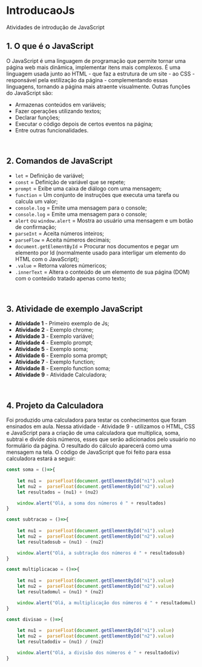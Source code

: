 # IntroducaoJs
 
Atividades de introdução de JavaScript 


## 1. O que é o JavaScript

   O JavaScript é uma linguagem de programação que permite tornar uma página web mais dinâmica, implementar itens mais complexos. É uma linguagem usada junto ao HTML - que faz a estrutura de um site - ao CSS - responsável pela estilização da página - complementando essas linguagens, tornando a página mais atraente visualmente. Outras funções do JavaScript são:
   
   * Armazenas conteúdos em variáveis;
   * Fazer operações utilizando textos;
   * Declarar funções;
   * Executar o código depois de certos eventos na página;
   * Entre outras funcionalidades.

<br>

## 2. Comandos de JavaScript

   * `let` = Definição de variável;
   * `const` = Definição de variável que se repete;
   * `prompt` = Exibe uma caixa de diálogo com uma mensagem;
   * `function` = Um conjunto de instruções que executa uma tarefa ou calcula um valor;
   * `console.log` = Emite uma mensagem para o console;
   * `console.log` = Emite uma mensagem para o console;
   * `alert` ou `window.alert` = Mostra ao usuário uma mensagem e um botão de confirmação;
   * `parseInt` = Aceita números inteiros;
   * `parseFlow` = Aceita números decimais;
   * `document.getElementById` = Procurar nos documentos e pegar um elemento por Id (normalmente usado para interligar um elemento do HTML com o JavaScript);
   * `.value` = Retorna valores númericos;
   * `.innerText` = Altera o conteúdo de um elemento de sua página (DOM) com o conteúdo tratado apenas como texto;

<br>

## 3. Atividade de exemplo JavaScript

   * **Atividade 1** - Primeiro exemplo de Js;
   * **Atividade 2** - Exemplo chrome;
   * **Atividade 3** - Exemplo variável;
   * **Atividade 4** - Exemplo prompt;
   * **Atividade 5** - Exemplo soma;
   * **Atividade 6** - Exemplo soma prompt;
   * **Atividade 7** - Exemplo function;
   * **Atividade 8** - Exemplo function soma;
   * **Atividade 9** - Atividade Calculadora;

<br>

## 4. Projeto da Calculadora 

  Foi produzido uma calculadora para testar os conhecimentos que foram ensinados em aula. Nessa atividade - Atividade 9 - utilizamos o HTML, CSS e JavaScript para a criação de uma calculadora que multiplica, soma, subtrai e divide dois números, esses que serão adicionados pelo usuário no formulário da página. O resultado do cálculo aparecerá como uma mensagem na tela. O código de JavaScript que foi feito para essa calculadora estará a seguir:

~~~JavaScript
const soma = ()=>{
    
    let nu1 =  parseFloat(document.getElementById("n1").value)
    let nu2 =  parseFloat(document.getElementById("n2").value)
    let resultados = (nu1) + (nu2)

    window.alert("Olá, a soma dos números é " + resultados)
}

const subtracao = ()=>{
    
    let nu1 =  parseFloat(document.getElementById("n1").value)
    let nu2 =  parseFloat(document.getElementById("n2").value)
    let resultadosub = (nu1) - (nu2)

    window.alert("Olá, a subtração dos números é " + resultadosub)
}

const multiplicacao = ()=>{
    
    let nu1 =  parseFloat(document.getElementById("n1").value)
    let nu2 =  parseFloat(document.getElementById("n2").value)
    let resultadomul = (nu1) * (nu2)

    window.alert("Olá, a multiplicação dos números é " + resultadomul)
}

const divisao = ()=>{
    
    let nu1 =  parseFloat(document.getElementById("n1").value)
    let nu2 =  parseFloat(document.getElementById("n2").value)
    let resultadodiv = (nu1) / (nu2)

    window.alert("Olá, a divisão dos números é " + resultadodiv)
}
